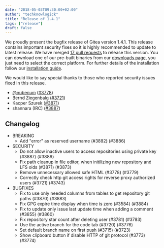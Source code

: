 ```yaml
---
date: "2018-05-03T09:30:00+02:00"
author: "techknowlogick"
title: "Release of 1.4.1"
tags: ["release"]
draft: false
---
```


We proudly present the bugfix release of Gitea version 1.4.1. This release contains important
security fixes so it is highly recommended to update to latest release.
We have merged [17 pull requests](https://github.com/go-gitea/gitea/milestone/22?closed=1) to release this version.
You can download one of our pre-built binaries from our [downloads page](https://dl.gitea.io/gitea/1.4.1/), you just need to select the correct platform. For further details of the installation follow our [installation guide](https://docs.gitea.io/en-us/install-from-binary/).

We would like to say special thanks to those who reported security issues fixed in this release.
* [@nubenum](https://github.com/nubenum) ([#3778](https://github.com/go-gitea/gitea/pull/3778))
* Bernd Ziegenbalg ([#3721](https://github.com/go-gitea/gitea/pull/3721))
* Kacper Szurek ([#3871](https://github.com/go-gitea/gitea/pull/3871))
* shannara (IRC) ([#3887](https://github.com/go-gitea/gitea/pull/3887))

<!--more-->

## Changelog

* BREAKING
  * Add "error" as reserved username (#3882) (#3886)
* SECURITY
  * Do not allow inactive users to access repositories using private key (#3887) (#3889)
  * Fix path cleanup in file editor, when initilizing new repository and LFS oids  (#3871) (#3873)
  * Remove unnecessary allowed safe HTML (#3778) (#3779)
  * Correctly check http git access rights for reverse proxy authorized users (#3721) (#3743)
* BUGFIXES
  * Fix to use only needed columns from tables to get repository git paths (#3870) (#3883)
  * Fix GPG expire time display when time is zero (#3584) (#3884)
  * Fix to update only issue last update time when adding a comment (#3855) (#3860)
  * Fix repository star count after deleting user (#3781) (#3783)
  * Use the active branch for the code tab (#3720) (#3776)
  * Set default branch name on first push (#3715) (#3723)
  * Show clipboard button if disable HTTP of git protocol (#3773) (#3774)
